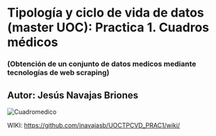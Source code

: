 # Tipología y ciclo de vida de datos (master UOC): Practica 1. Cuadros médicos
### (Obtención de un conjunto de datos medicos mediante tecnologías de web scraping)
## Autor: Jesús Navajas Briones
![Cuadromedico](https://encrypted-tbn0.gstatic.com/images?q=tbn:ANd9GcQowzLXO5U7rf0WsIQgJRj1GvLQMK1sVFdWTumUDKfv_6Y8O5tSdw)

WIKI: https://github.com/jnavajasb/UOCTPCVD_PRAC1/wiki/


